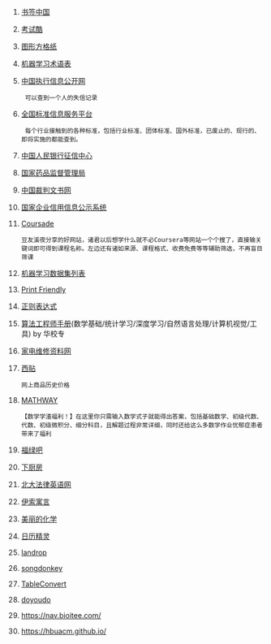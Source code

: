 1. [书签中国](https://www.bookmarkearth.com/)
2. [考试酷](https://www.examcoo.com/index/ku)
3. [图形方格纸](https://www.mygraphpaper.com/index.php?lang=zh-hans)
4. [机器学习术语表](https://www.aminer.cn/ml_taxonomy)
5. [中国执行信息公开网](http://zxgk.court.gov.cn/)

        可以查到一个人的失信记录
6. [全国标准信息服务平台](http://std.samr.gov.cn/)

        每个行业接触到的各种标准，包括行业标准、团体标准、国外标准，已废止的、现行的、即将实施的都能查到。

7. [中国人民银行征信中心](https://ipcrs.pbccrc.org.cn/)
8. [国家药品监督管理局](https://www.nmpa.gov.cn/)
9. [中国裁判文书网](https://wenshu.court.gov.cn/)
10. [国家企业信用信息公示系统](http://www.gsxt.gov.cn/)

11. [Coursade](http://www.coursade.com/)

        豆友溪夜分享的好网站，诸君以后想学什么就不必Coursera等网站一个个搜了，直接输关键词即可得到课程名称。左边还有诸如来源、课程格式、收费免费等等辅助筛选，不再盲目筛课

12. [机器学习数据集列表](https://www.datasetlist.com/)
13. [Print Friendly](https://www.printfriendly.com/)
14. [正则表达式](https://regex101.com/)
15. [算法工程师手册](http://www.huaxiaozhuan.com/)(数学基础/统计学习/深度学习/自然语言处理/计算机视觉/工具) by 华校专
16. [家电维修资料网](https://www.520101.com/)
17. [西贴](http://www.xitie.com/)

        网上商品历史价格

18. [MATHWAY](https://www.mathway.com/)

        【数学学渣福利！】在这里你只需输入数学式子就能得出答案，包括基础数学、初级代数、代数、初级微积分、细分科目，且解题过程非常详细，同时还给这么多数学作业忧郁症患者带来了福利

19. [福绿吧](http://www.wdflb.com/)
20. [下厨房](https://www.xiachufang.com/)
21. [北大法律英语网](http://www.lawinfochina.com/display.aspx?id=28206&lib=law)
22. [伊索寓言](https://fablesofaesop.com/)
23. [美丽的化学](https://www.beautifulchemistry.net/)
24. [日历精灵](http://www.5adanci.com/)
24. [landrop](https://landrop.app/)
25. [songdonkey](https://songdonkey.ai/)
26. [TableConvert](https://tableconvert.com/)
27. [doyoudo](https://www.doyoudo.com/)
28. https://nav.bioitee.com/
29. https://hbuacm.github.io/
